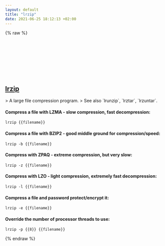 ```yaml
---
layout: default
title: "lrzip"
date: 2021-06-25 18:12:13 +02:00
---
```

{% raw %}
<h2 id="lrzip">
  <a href="/en/linux/lrzip.html">lrzip</a> <a href="#lrzip"><svg class="icon">
    <use href="/assets/images/unicode_sprite.svg#link" />
  </svg></a>
</h2>
> A large file compression program.
> See also `lrunzip`, `lrztar`, `lrzuntar`.

#### Compress a file with LZMA - slow compression, fast decompression:
```shell
lrzip {{filename}}
```
#### Compress a file with BZIP2 - good middle ground for compression/speed:
```shell
lrzip -b {{filename}}
```
#### Compress with ZPAQ - extreme compression, but very slow:
```shell
lrzip -z {{filename}}
```
#### Compress with LZO - light compression, extremely fast decompression:
```shell
lrzip -l {{filename}}
```
#### Compress a file and password protect/encrypt it:
```shell
lrzip -e {{filename}}
```
#### Override the number of processor threads to use:
```shell
lrzip -p {{8}} {{filename}}
```
{% endraw %}